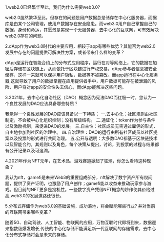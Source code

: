 1.web2.0已经繁华至此，我们为什么需要web3.0? 

web2.0虽然繁华至此，但存在的问题是用户数据总是储存在中心化服务器，而据库是由某个公司管理，使用户数据存在安全隐患。而web3.0用户自己掌握自己的数据，身份和命运，其愿景是实现一个无服务器，去中心化的互联网，可有效解决web2.0存在的问题。

2.dApp作为web3.0时代的主要应用，相较于app有哪些优势？其能否为web2.0发展中存在的问题提供可解决性方案，或者带来什么样的变革？

dApp是运行在智能合约上的分布式应用程序，运行在对等网络上，它的数据在加密后存储在区块链上，从而依托于区块链进行产权交易，dApp参与者信息被安全储存，这样一来就可以保护用户隐私，数据等不被篡改。而app运行在中心化服务器,这就导致了用户的数据掌握在应用提供者手中，用户数据可能存在被泄漏的风险，用户将对app的安全性失去信心，而dApp能解决这些问题。

3.2021年，去中心化自治社区（DAO）概念因为宪法DAO而红极一时，您认为一个良性发展的DAO应该具备哪些特质？

我觉得一个良性发展的DAO应该具备以一下特质：
一.去中心化：社区规则由社区制定，不会被中心化组织控制；没有层级结构。
二.通证化：token作为参与条件以及激励机制，来促进DAO的发展。
三.自主性：社区成员无需通过雇佣的形式，自主地参加到社区的治理中。
四.自治理性：DAO的运行由所有社区成员以社区提案以及投票的形式进行共同治理。
五.公开与透明：大多数DAO都基于区块链技术以及智能合约，其规则以及角色，每个决策从提出，讨论，到投票的过程与结果都有公开记录以及可追溯。

4.2021年作为NFT元年，在艺术品、游戏赛道掀起了狂潮，你怎么看待这种现象？ 

我认为nft，gamefi是未来Web3的重要组成部分，nft解决了数字资产所有权问题，提供了资产证明，也激励了用户创作；gamefi能以收益来推动玩家参与游戏。但目前的NFT更多是投机性，一些数字资产凭借NFT概念的炒作使其价格过高,web3.0的发展道路还很长。

5.分布式存储作为web3.0的基础设施，成功落地，将会赋能哪些行业? 并对当前的互联网带来哪些变革？

随着5G、自动驾驶、人工智能、物联网的应用，万物互联时代即将到来，数据迎来指数级爆发增长,传统的中心化存储不能满足新一代互联网的存储需求，去中心化分布式存储将会是未来的存储。
